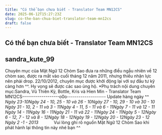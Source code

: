 ```yaml
---
title: "Có thể bạn chưa biết - Translator Team MN12CS"
date: 2025-06-12T15:27:23Z
slug: co-the-ban-chua-biet-translator-team-mn12cs
draft: false
---
```


## Có thể bạn chưa biết - Translator Team MN12CS

## sandra_kute_99

Chuyên mục của Mật Ngữ 12 Chòm Sao đưa ra những điều ngẫu nhiên về 12 chòm sao, được ra mắt vào cuối tháng 12 năm 2011, nhưng thiếu nhân lực nên phải drop.​ 
22/10/2012, chuyên mục được khởi động lại với sự đầu tư kỹ càng hơn ^^. Hy vọng sẽ được các sao ủng hộ.​ 
*Phụ trách nội dung chuyên mục:​Sandra, Vũ Thiên Kỳ, Bottle, Kris và Hien Min - Translator Team MN12CS​-------------------o0o--------------------​ ​Update hàng ngày ^^​*Ngày 23-10*​*Ngày 24 - 10, 25 - 10 và 26 - 10*​*Ngày 27 - 10, 29 - 10 và 30 - 10*​*Ngày 31 - 10, 2 - 11 và 3 - 11*​*Ngày 4 - 11, 5 - 11 và 6 - 11*​*Ngày 7 - 11 và 12 - 11*​*Ngày 14 - 11*​*Ngày 16 - 11*​*Ngày 21 - 11 và 22 - 11*​*Ngày 24 - 11*​*Ngày 5 - 12*​*Ngày 6 - 12, 7 - 12 và 8 - 12*​*Ngày 18 - 12*​*Ngày 19 - 12*​*Ngày 20 - 12*​*Ngày 23 - 12*​*Ngày 2 -1 - 2013*​ ​​ ​​ ​​ ​​ ​​ ​​ ​​ ​​ ​​ ​​ ​​ ​​ ​Vui lòng ghi rõ nguồn Mật Ngữ 12 Chòm Sao khi phát hành lại thông tin này nhé bạn ^^​ 
 ​